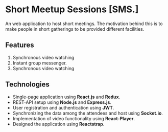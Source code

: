 # Short Meetup Sessions [SMS.]
An web application to host short meetings. The motivation behind this is to make people in short gatherings to be provided different facilities.

## Features
1. Synchronous video watching
2. Instant group messenger.
3. Synchronous video watching

## Technologies
* Single-page application using __React.js__ and __Redux__.
* REST-API setup using __Node.js__ and __Express.js__.
* User registration and authentication using __JWT__.
* Synchronizing the data among the attendees and host using __Socket.io__.
* Implementation of video functionality using __React-Player__.
* Designed the application using __Reactstrap__.
